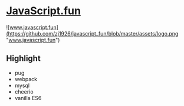 # [JavaScript.fun](http://www.javascript.fun)
![www.javascript.fun](https://github.com/zj1926/javascript_fun/blob/master/assets/logo.png "www.javascript.fun")

## Highlight

- pug
- webpack
- mysql
- cheerio
- vanilla ES6
